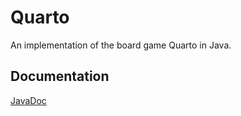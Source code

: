 # Quarto

An implementation of the board game Quarto in Java.

## Documentation

[JavaDoc](src/docs/index.html)
